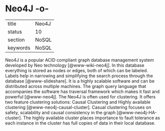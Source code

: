 # Neo4J -o-


|          |           |
| -------- | --------- |
| title    | Neo4J     | 
| status   | 10        |
| section  | NoSQL     |
| keywords | NoSQL     |



Neo4J is a popular ACID compliant graph database management system
developed by Neo technology [@www-wiki-neo4j].  In this database
everything is stored as nodes or edges, both of which can be
labeled. Labels help in narrowing and simplifying the search process
through the database [@www-slideshare]. It is a highly scalable
software and can be distributed across multiple machines.  The graph
query language that accompanies the software has traversal framework
which makes it fast and powerful [@www-neo4j]. The Neo4J is often
used for clustering. It offers two feature clustering solutions:
Causal Clustering and Highly available
clustering [@www-neo4j-causal-cluster]. Casual clustering focuses
on safety, scalability and causal consistency in the
graph [@www-neo4j-HA-cluster]. The highly available cluster places
importance to fault tolerance as each instance in the cluster has full
copies of data in their local database.



     
